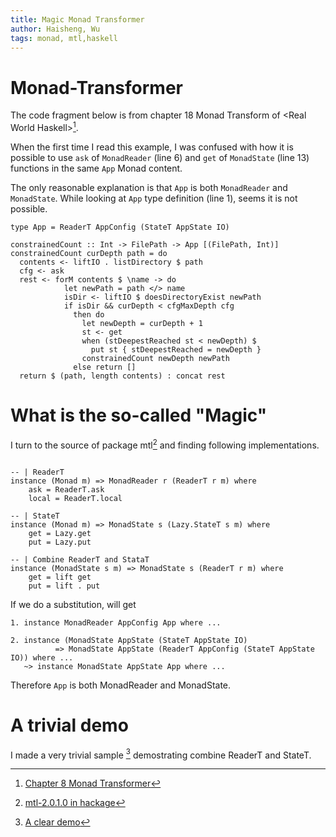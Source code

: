 ```yaml
---
title: Magic Monad Transformer
author: Haisheng, Wu
tags: monad, mtl,haskell
---
```


# Monad-Transformer

The code fragment below is from chapter 18 Monad Transform of \<Real World Haskell\>[^rwh-mt].

When the first time I read this example, I was confused with how it is possible to
use `ask` of `MonadReader` (line 6) and `get` of `MonadState` (line 13) functions in the same `App` Monad content.

The only reasonable explanation is that `App` is both `MonadReader` and `MonadState`.
While looking at `App` type definition (line 1), seems it is not possible.

~~~~~~~{.haskell .numberLines}
type App = ReaderT AppConfig (StateT AppState IO)

constrainedCount :: Int -> FilePath -> App [(FilePath, Int)]
constrainedCount curDepth path = do
  contents <- liftIO . listDirectory $ path
  cfg <- ask
  rest <- forM contents $ \name -> do
            let newPath = path </> name
            isDir <- liftIO $ doesDirectoryExist newPath
            if isDir && curDepth < cfgMaxDepth cfg
              then do
                let newDepth = curDepth + 1
                st <- get
                when (stDeepestReached st < newDepth) $
                  put st { stDeepestReached = newDepth }
                constrainedCount newDepth newPath
              else return []
  return $ (path, length contents) : concat rest
~~~~~~~

# What is the so-called "Magic"

I turn to the source of package mtl[^package-mtl] and finding following implementations.

~~~~~~~{.haskell .numberLines}

-- | ReaderT
instance (Monad m) => MonadReader r (ReaderT r m) where
    ask = ReaderT.ask
    local = ReaderT.local

-- | StateT
instance (Monad m) => MonadState s (Lazy.StateT s m) where
    get = Lazy.get
    put = Lazy.put

-- | Combine ReaderT and StataT
instance (MonadState s m) => MonadState s (ReaderT r m) where
    get = lift get
    put = lift . put

~~~~~~~

If we do a substitution, will get

~~~~~~~
1. instance MonadReader AppConfig App where ...

2. instance (MonadState AppState (StateT AppState IO)
          => MonadState AppState (ReaderT AppConfig (StateT AppState IO)) where ...
   ~> instance MonadState AppState App where ...
~~~~~~~

Therefore `App` is both MonadReader and MonadState.

# A trivial demo

I made a very trivial sample [^demo] demostrating combine ReaderT and StateT.

[^rwh-mt]: [Chapter 8 Monad Transformer](http://book.realworldhaskell.org/read/monad-transformers.html)
[^package-mtl]: [mtl-2.0.1.0 in hackage](http://hackage.haskell.org/package/mtl-2.0.1.0)
[^demo]: [A clear demo](https://github.com/freizl/dive-into-haskell/blob/master/monad/hello-mtl.hs)
